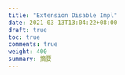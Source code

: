 ```yaml
---
title: "Extension Disable Impl"
date: 2021-03-13T13:04:22+08:00
draft: true
toc: true
comments: true
weight: 400
summary: 摘要
---
```

